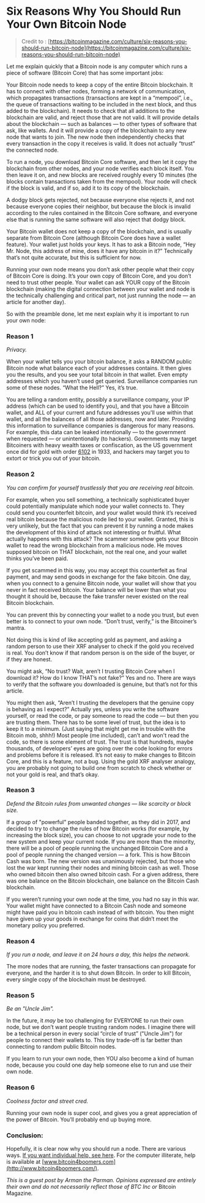 # Six Reasons Why You Should Run Your Own Bitcoin Node

> Credit to : [https://bitcoinmagazine.com/culture/six-reasons-you-should-run-bitcoin-node](https://bitcoinmagazine.com/culture/six-reasons-you-should-run-bitcoin-node)

Let me explain quickly that a Bitcoin node is any computer which runs a piece of software (Bitcoin Core) that has some important jobs:

Your Bitcoin node needs to keep a copy of the entire Bitcoin blockchain. It has to connect with other nodes, forming a network of communication, which propagates transactions (transactions are kept in a “mempool”, i.e., the queue of transactions waiting to be included in the next block, and thus added to the blockchain). It needs to check that all additions to the blockchain are valid, and reject those that are not valid. It will provide details about the blockchain — such as balances — to other types of software that ask, like wallets. And it will provide a copy of the blockchain to any new node that wants to join. The new node then independently checks that every transaction in the copy it receives is valid. It does not actually “trust” the connected node.

To run a node, you download Bitcoin Core software, and then let it copy the blockchain from other nodes, and your node verifies each block itself. You then leave it on, and new blocks are received roughly every 10 minutes (the blocks contain transactions taken from the mempool). Your node will check if the block is valid, and if so, add it to its copy of the blockchain.

A dodgy block gets rejected, not because everyone else rejects it, and not because everyone copies their neighbor, but because the block is invalid according to the rules contained in the Bitcoin Core software, and everyone else that is running the same software will also reject that dodgy block.

Your Bitcoin wallet does not keep a copy of the blockchain, and is usually separate from Bitcoin Core (although Bitcoin Core does have a wallet feature). Your wallet just holds your keys. It has to ask a Bitcoin node, “Hey Mr. Node, this address of mine, does it have any bitcoin in it?” Technically that’s not quite accurate, but this is sufficient for now.

Running your own node means you don’t ask other people what their copy of Bitcoin Core is doing. It’s your own copy of Bitcoin Core, and you don’t need to trust other people. Your wallet can ask YOUR copy of the Bitcoin blockchain (making the digital connection between your wallet and node is the technically challenging and critical part, not just running the node — an article for another day).

So with the preamble done, let me next explain why it is important to run your own node:

### Reason 1 <a href="#reason-1" id="reason-1"></a>

_Privacy._

When your wallet tells you your bitcoin balance, it asks a RANDOM public Bitcoin node what balance each of your addresses contains. It then gives you the results, and you see your total bitcoin in that wallet. Even empty addresses which you haven’t used get queried. Surveillance companies run some of these nodes. “What the Hell?” Yes, it’s true.

You are telling a random entity, possibly a surveillance company, your IP address (which can be used to identify you), and that you have a Bitcoin wallet, and ALL of your current and future addresses you'll use within that wallet, and all the balances of all those addresses, now and later. Providing this information to surveillance companies is dangerous for many reasons. For example, this data can be leaked intentionally — to the government when requested — or unintentionally (to hackers). Governments may target Bitcoiners with heavy wealth taxes or confiscation, as the US government once did for gold with order [6102](https://en.wikipedia.org/wiki/Executive_Order_6102) in 1933, and hackers may target you to extort or trick you out of your bitcoin.

### Reason 2 <a href="#reason-2" id="reason-2"></a>

_You can confirm for yourself trustlessly that you are receiving real bitcoin._

For example, when you sell something, a technically sophisticated buyer could potentially manipulate which node your wallet connects to. They could send you counterfeit bitcoin, and your wallet would think it’s received real bitcoin because the malicious node lied to your wallet. Granted, this is very unlikely, but the fact that you can prevent it by running a node makes the development of this kind of attack not interesting or fruitful. What actually happens with this attack? The scammer somehow gets your Bitcoin wallet to read the wrong blockchain from a malicious node. He moves supposed bitcoin on THAT blockchain, not the real one, and your wallet thinks you’ve been paid.

If you get scammed in this way, you may accept this counterfeit as final payment, and may send goods in exchange for the fake bitcoin. One day, when you connect to a genuine Bitcoin node, your wallet will show that you never in fact received bitcoin. Your balance will be lower than what you thought it should be, because the fake transfer never existed on the real Bitcoin blockchain.

You can prevent this by connecting your wallet to a node you trust, but even better is to connect to your own node. “Don’t trust, verify,” is the Bitcoiner’s mantra.

Not doing this is kind of like accepting gold as payment, and asking a random person to use their XRF analyser to check if the gold you received is real. You don’t know if that random person is on the side of the buyer, or if they are honest.

You might ask, “No trust? Wait, aren’t I trusting Bitcoin Core when I download it? How do I know THAT’s not fake?” Yes and no. There are ways to verify that the software you downloaded is genuine, but that’s not for this article.

You might then ask, “Aren’t I trusting the developers that the genuine copy is behaving as I expect?” Actually yes, unless you write the software yourself, or read the code, or pay someone to read the code — but then you are trusting them. There has to be some level of trust, but the idea is to keep it to a minimum. (Just saying that might get me in trouble with the Bitcoin mob, shhh!) Most people (me included), can’t and won't read the code, so there is some element of trust. The trust is that hundreds, maybe thousands, of developers’ eyes are going over the code looking for errors and problems before it is released. It’s not easy to make changes to Bitcoin Core, and this is a feature, not a bug. Using the gold XRF analyser analogy, you are probably not going to build one from scratch to check whether or not your gold is real, and that’s okay.

### Reason 3 <a href="#reason-3" id="reason-3"></a>

_Defend the Bitcoin rules from unwanted changes — like scarcity or block size._

If a group of "powerful" people banded together, as they did in 2017, and decided to try to change the rules of how Bitcoin works (for example, by increasing the block size), you can choose to not upgrade your node to the new system and keep your current node. If you are more than the minority, there will be a pool of people running the unchanged Bitcoin Core and a pool of people running the changed version — a fork. This is how Bitcoin Cash was born. The new version was unanimously rejected, but those who lost the war kept running their nodes and mining bitcoin cash as well. Those who owned bitcoin then also owned bitcoin cash. For a given address, there was one balance on the Bitcoin blockchain, one balance on the Bitcoin Cash blockchain.

If you weren’t running your own node at the time, you had no say in this war. Your wallet might have connected to a Bitcoin Cash node and someone might have paid you in bitcoin cash instead of with bitcoin. You then might have given up your goods in exchange for coins that didn’t meet the monetary policy you preferred.

### Reason 4 <a href="#reason-4" id="reason-4"></a>

_If you run a node, and leave it on 24 hours a day, this helps the network._

The more nodes that are running, the faster transactions can propagate for everyone, and the harder it is to shut down Bitcoin. In order to kill Bitcoin, every single copy of the blockchain must be destroyed.

### Reason 5 <a href="#reason-5" id="reason-5"></a>

_Be an "Uncle Jim"._

In the future, it _may_ be too challenging for EVERYONE to run their own node, but we don’t want people trusting random nodes. I imagine there will be a technical person in every social “circle of trust” ("Uncle Jim") for people to connect their wallets to. This tiny trade-off is far better than connecting to random public Bitcoin nodes.

If you learn to run your own node, then YOU also become a kind of human node, because you could one day help someone else to run and use their own node.

### Reason 6 <a href="#reason-6" id="reason-6"></a>

_Coolness factor and street cred._

Running your own node is super cool, and gives you a great appreciation of the power of Bitcoin. You’ll probably end up buying more.

### Conclusion: <a href="#conclusion" id="conclusion"></a>

Hopefully, it is clear now why you should run a node. There are various ways. [If you want individual help, see here](https://armantheparman.com/mentorship/). For the computer illiterate, help is available at [www.bitcoin4boomers.com](http://www.bitcoin4boomers.com/).

_This is a guest post by Arman the Parman. Opinions expressed are entirely their own and do not necessarily reflect those of BTC Inc or_ Bitcoin Magazin&#x65;_._
